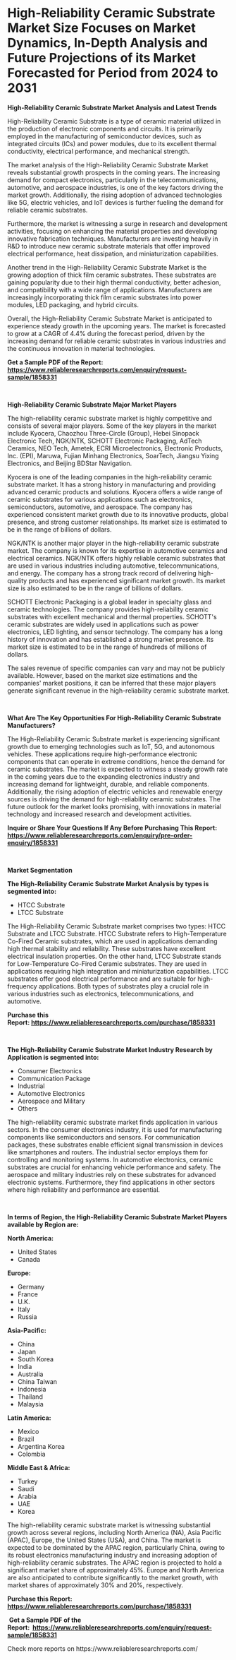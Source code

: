 <p><h1>High-Reliability Ceramic Substrate Market Size Focuses on Market Dynamics, In-Depth Analysis and Future Projections of its Market Forecasted for Period from 2024 to 2031</h1></p><p><strong>High-Reliability Ceramic Substrate Market Analysis and Latest Trends</strong></p>
<p><p>High-Reliability Ceramic Substrate is a type of ceramic material utilized in the production of electronic components and circuits. It is primarily employed in the manufacturing of semiconductor devices, such as integrated circuits (ICs) and power modules, due to its excellent thermal conductivity, electrical performance, and mechanical strength.</p><p>The market analysis of the High-Reliability Ceramic Substrate Market reveals substantial growth prospects in the coming years. The increasing demand for compact electronics, particularly in the telecommunications, automotive, and aerospace industries, is one of the key factors driving the market growth. Additionally, the rising adoption of advanced technologies like 5G, electric vehicles, and IoT devices is further fueling the demand for reliable ceramic substrates.</p><p>Furthermore, the market is witnessing a surge in research and development activities, focusing on enhancing the material properties and developing innovative fabrication techniques. Manufacturers are investing heavily in R&D to introduce new ceramic substrate materials that offer improved electrical performance, heat dissipation, and miniaturization capabilities.</p><p>Another trend in the High-Reliability Ceramic Substrate Market is the growing adoption of thick film ceramic substrates. These substrates are gaining popularity due to their high thermal conductivity, better adhesion, and compatibility with a wide range of applications. Manufacturers are increasingly incorporating thick film ceramic substrates into power modules, LED packaging, and hybrid circuits.</p><p>Overall, the High-Reliability Ceramic Substrate Market is anticipated to experience steady growth in the upcoming years. The market is forecasted to grow at a CAGR of 4.4% during the forecast period, driven by the increasing demand for reliable ceramic substrates in various industries and the continuous innovation in material technologies.</p></p>
<p><strong>Get a Sample PDF of the Report:&nbsp; <a href="https://www.reliableresearchreports.com/enquiry/request-sample/1858331">https://www.reliableresearchreports.com/enquiry/request-sample/1858331</a></strong></p>
<p>&nbsp;</p>
<p><strong>High-Reliability Ceramic Substrate Major Market Players</strong></p>
<p><p>The high-reliability ceramic substrate market is highly competitive and consists of several major players. Some of the key players in the market include Kyocera, Chaozhou Three-Circle (Group), Hebei Sinopack Electronic Tech, NGK/NTK, SCHOTT Electronic Packaging, AdTech Ceramics, NEO Tech, Ametek, ECRI Microelectronics, Electronic Products, Inc. (EPI), Maruwa, Fujian Minhang Electronics, SoarTech, Jiangsu Yixing Electronics, and Beijing BDStar Navigation.</p><p>Kyocera is one of the leading companies in the high-reliability ceramic substrate market. It has a strong history in manufacturing and providing advanced ceramic products and solutions. Kyocera offers a wide range of ceramic substrates for various applications such as electronics, semiconductors, automotive, and aerospace. The company has experienced consistent market growth due to its innovative products, global presence, and strong customer relationships. Its market size is estimated to be in the range of billions of dollars.</p><p>NGK/NTK is another major player in the high-reliability ceramic substrate market. The company is known for its expertise in automotive ceramics and electrical ceramics. NGK/NTK offers highly reliable ceramic substrates that are used in various industries including automotive, telecommunications, and energy. The company has a strong track record of delivering high-quality products and has experienced significant market growth. Its market size is also estimated to be in the range of billions of dollars.</p><p>SCHOTT Electronic Packaging is a global leader in specialty glass and ceramic technologies. The company provides high-reliability ceramic substrates with excellent mechanical and thermal properties. SCHOTT's ceramic substrates are widely used in applications such as power electronics, LED lighting, and sensor technology. The company has a long history of innovation and has established a strong market presence. Its market size is estimated to be in the range of hundreds of millions of dollars.</p><p>The sales revenue of specific companies can vary and may not be publicly available. However, based on the market size estimations and the companies' market positions, it can be inferred that these major players generate significant revenue in the high-reliability ceramic substrate market.</p></p>
<p>&nbsp;</p>
<p><strong>What Are The Key Opportunities For High-Reliability Ceramic Substrate Manufacturers?</strong></p>
<p><p>The High-Reliability Ceramic Substrate market is experiencing significant growth due to emerging technologies such as IoT, 5G, and autonomous vehicles. These applications require high-performance electronic components that can operate in extreme conditions, hence the demand for ceramic substrates. The market is expected to witness a steady growth rate in the coming years due to the expanding electronics industry and increasing demand for lightweight, durable, and reliable components. Additionally, the rising adoption of electric vehicles and renewable energy sources is driving the demand for high-reliability ceramic substrates. The future outlook for the market looks promising, with innovations in material technology and increased research and development activities.</p></p>
<p><strong>Inquire or Share Your Questions If Any Before Purchasing This Report: <a href="https://www.reliableresearchreports.com/enquiry/pre-order-enquiry/1858331">https://www.reliableresearchreports.com/enquiry/pre-order-enquiry/1858331</a></strong></p>
<p>&nbsp;</p>
<p><strong>Market Segmentation</strong></p>
<p><strong>The High-Reliability Ceramic Substrate Market Analysis by types is segmented into:</strong></p>
<p><ul><li>HTCC Substrate</li><li>LTCC Substrate</li></ul></p>
<p><p>The High-Reliability Ceramic Substrate market comprises two types: HTCC Substrate and LTCC Substrate. HTCC Substrate refers to High-Temperature Co-Fired Ceramic substrates, which are used in applications demanding high thermal stability and reliability. These substrates have excellent electrical insulation properties. On the other hand, LTCC Substrate stands for Low-Temperature Co-Fired Ceramic substrates. They are used in applications requiring high integration and miniaturization capabilities. LTCC substrates offer good electrical performance and are suitable for high-frequency applications. Both types of substrates play a crucial role in various industries such as electronics, telecommunications, and automotive.</p></p>
<p><strong>Purchase this Report:&nbsp;<a href="https://www.reliableresearchreports.com/purchase/1858331">https://www.reliableresearchreports.com/purchase/1858331</a></strong></p>
<p>&nbsp;</p>
<p><strong>The High-Reliability Ceramic Substrate Market Industry Research by Application is segmented into:</strong></p>
<p><ul><li>Consumer Electronics</li><li>Communication Package</li><li>Industrial</li><li>Automotive Electronics</li><li>Aerospace and Military</li><li>Others</li></ul></p>
<p><p>The high-reliability ceramic substrate market finds application in various sectors. In the consumer electronics industry, it is used for manufacturing components like semiconductors and sensors. For communication packages, these substrates enable efficient signal transmission in devices like smartphones and routers. The industrial sector employs them for controlling and monitoring systems. In automotive electronics, ceramic substrates are crucial for enhancing vehicle performance and safety. The aerospace and military industries rely on these substrates for advanced electronic systems. Furthermore, they find applications in other sectors where high reliability and performance are essential.</p></p>
<p>&nbsp;</p>
<p><strong>In terms of Region, the High-Reliability Ceramic Substrate Market Players available by Region are:</strong></p>
<p>
    <p> <strong> North America: </strong>
        <ul>
            <li>United States</li>
            <li>Canada</li>
        </ul>
        </p> 
    <p> <strong> Europe: </strong>
        <ul>
            <li>Germany</li>
            <li>France</li>
            <li>U.K.</li>
            <li>Italy</li>
            <li>Russia</li>
        </ul>
        </p> 
    <p> <strong> Asia-Pacific: </strong>
        <ul>
            <li>China</li>
            <li>Japan</li>
            <li>South Korea</li>
            <li>India</li>
            <li>Australia</li>
            <li>China Taiwan</li>
            <li>Indonesia</li>
            <li>Thailand</li>
            <li>Malaysia</li>
        </ul>
        </p> 
    <p> <strong> Latin America: </strong>
        <ul>
            <li>Mexico</li>
            <li>Brazil</li>
            <li>Argentina Korea</li>
            <li>Colombia</li>
        </ul>
        </p> 
    <p> <strong> Middle East & Africa: </strong>
        <ul>
            <li>Turkey</li>
            <li>Saudi</li>
            <li>Arabia</li>
            <li>UAE</li>
            <li>Korea</li>
        </ul>
    </p>
    </p>
<p><p>The high-reliability ceramic substrate market is witnessing substantial growth across several regions, including North America (NA), Asia Pacific (APAC), Europe, the United States (USA), and China. The market is expected to be dominated by the APAC region, particularly China, owing to its robust electronics manufacturing industry and increasing adoption of high-reliability ceramic substrates. The APAC region is projected to hold a significant market share of approximately 45%. Europe and North America are also anticipated to contribute significantly to the market growth, with market shares of approximately 30% and 20%, respectively.</p></p>
<p><strong>Purchase this Report: <a href="https://www.reliableresearchreports.com/purchase/1858331">https://www.reliableresearchreports.com/purchase/1858331</a></strong></p>
<p>&nbsp;<strong>Get a Sample PDF of the Report:&nbsp;&nbsp;<a href="https://www.reliableresearchreports.com/enquiry/request-sample/1858331">https://www.reliableresearchreports.com/enquiry/request-sample/1858331</a></strong></p>
<p><strong></strong></p>
<p>Check more reports on https://www.reliableresearchreports.com/</p>